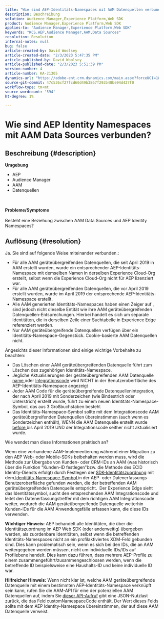 ```yaml
---
title: "Wie sind AEP-Identitäts-Namespaces mit AAM Datenquellen verbunden?"
description: Beschreibung
solution: Audience Manager,Experience Platform,Web SDK
product: Audience Manager,Experience Platform,Web SDK
applies-to: "Audience Manager,Experience Platform,Web SDK"
keywords: "KCS,AEP,Audience Manager,AAM,Data Sources"
resolution: Resolution
internal-notes: null
bug: false
article-created-by: David Woolsey
article-created-date: "2/3/2023 5:47:35 PM"
article-published-by: David Woolsey
article-published-date: "2/3/2023 5:51:39 PM"
version-number: 4
article-number: KA-21305
dynamics-url: "https://adobe-ent.crm.dynamics.com/main.aspx?forceUCI=1&pagetype=entityrecord&etn=knowledgearticle&id=0abd46d1-eaa3-ed11-aad1-6045bd0065f9"
source-git-commit: 47c536cf27fcd60d49b3867f293b48be94d427f0
workflow-type: tm+mt
source-wordcount: '594'
ht-degree: 1%

---
```


# Wie sind AEP Identity Namespaces mit AAM Data Sources verbunden?

## Beschreibung {#description}

<b>Umgebung</b>
- AEP
- Audience Manager
- AAM
- Datenquellen

<br> <br><b>Probleme/Symptome</b><br> <br>Besteht eine Beziehung zwischen AAM Data Sources und AEP Identity Namespaces?

## Auflösung {#resolution}


Ja. Sie sind auf folgende Weise miteinander verbunden.:

- Für alle AAM geräteübergreifenden Datenquellen, die seit April 2019 in AAM erstellt wurden, wurde ein entsprechender AEP-Identitäts-Namespace mit demselben Namen in derselben Experience Cloud-Org erstellt, selbst wenn die Experience Cloud-Org nicht für AEP lizenziert war.
- Für alle AAM geräteübergreifenden Datenquellen, die vor April 2019 erstellt wurden, wurde im April 2019 der entsprechende AEP-Identitäts-Namespace erstellt.
- Alle AAM generierten Identitäts-Namespaces haben einen Zeiger auf , sind jedoch nicht dieselbe Entität wie ihre AAM geräteübergreifenden Datenquellen-Entsprechungen. Hierbei handelt es sich um separate Identitäten, die in derselben Zeile einer Suchtabelle in Experience Edge referenziert werden.
- Nur AAM geräteübergreifende Datenquellen verfügen über ein Identitäts-Namespace-Gegenstück. Cookie-basierte AAM Datenquellen nicht.


Angesichts dieser Informationen sind einige wichtige Vorbehalte zu beachten:

- Das Löschen einer AAM geräteübergreifenden Datenquelle führt zum Löschen des zugehörigen Identitäts-Namespace.
- Jegliche Aktualisierungen der geräteübergreifenden AAM Datenquelle <u>name </u>oder <u>Integrationscode</u> wird NICHT in der Benutzeroberfläche des AEP-Identitäts-Namespace angezeigt
- Jeder AAM Code für die geräteübergreifende Datenquellenintegration, der nach April 2019 mit Sonderzeichen (wie Bindestrich oder Unterstrich) erstellt wurde, führt zu einem neuen Identitäts-Namespace-Symbol, das aus 3 Großbuchstaben besteht
- Das Identitäts-Namespace-Symbol sollte mit dem Integrationscode AAM geräteübergreifenden Datenquellen übereinstimmen (auch wenn es Sonderzeichen enthält), WENN die AAM Datenquelle erstellt wurde <u>before </u>bis April 2019 UND der Integrationscode seither nicht aktualisiert wurde.


Wie wendet man diese Informationen praktisch an?

Wenn eine vorhandene AAM-Implementierung während einer Migration zu den AEP Web- oder Mobile-SDKs beibehalten werden muss, wird die Methode zur Übergabe von Kunden- oder CRM-IDs an AAM (was historisch über die Funktion &quot;Kunden-ID festlegen&quot;bzw. die Methode des ECID Identity-Diensts erfolgt) durch Festlegen der [SDK-Identitätszuordnung](https://experienceleague.adobe.com/docs/experience-platform/edge/identity/overview.html?lang=en) mit dem<u> Identitäts-Namespace-Symbol </u>in der AEP- oder Datenerfassungs-Benutzeroberfläche gefunden werden, die der betreffenden AAM geräteübergreifenden Datenquelle entspricht.  Der Experience Edge sieht das Identitätssymbol, sucht den entsprechenden AAM Integrationscode und leitet den Datenerfassungstreffer mit dem richtigen AAM Integrationscode weiter, wodurch die AAM geräteübergreifende Datenquelle weiterhin Kunden-IDs für die AAM Anwendungsfälle erfassen kann, die diese IDs verwenden.

<b>Wichtiger Hinweis:</b> AEP behandelt alle Identitäten, die über die Identitätszuordnung im AEP Web SDK (oder anderweitig) übergeben werden, als zuordenbare Identitäten, selbst wenn die betreffenden Identitäts-Namespaces nicht an ein profilaktiviertes XDM-Feld gebunden sind. Dies kann problematisch sein, wenn es sich bei den IDs, die an AAM weitergegeben werden müssen, nicht um individuelle IDs/IDs auf Profilebene handelt. Dies kann dazu führen, dass mehrere AEP-Profile zu einem zusammengeführt/zusammengeschlossen werden, wenn die betreffende ID beispielsweise eine Haushalts-ID und keine individuelle ID war.

<b>Hilfreicher Hinweis:</b> Wenn nicht klar ist, welche AAM geräteübergreifende Datenquelle mit einem bestimmten AEP-Identitäts-Namespace verknüpft sein kann, rufen Sie die AAM-API für eine der potenziellen AAM Datenquellen auf, indem Sie [dieser API-Aufruf](https://vhttps://bank.demdex.com/portal/swagger/index.html#/Data%20Source%20API/get_datasources__dataSourceId_) gibt eine JSON-Nutzlast zurück, die das Feld customNamespaceCode enthält. Der Wert dieses Felds sollte mit dem AEP Identity-Namespace übereinstimmen, der auf diese AAM Datenquelle verweist.


